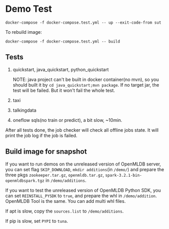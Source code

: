 # Demo Test

```
docker-compose -f docker-compose.test.yml -- up --exit-code-from sut
```
To rebuild image: 
```
docker-compose -f docker-compose.test.yml -- build
```

## Tests

1. quickstart, java_quickstart, python_quickstart
   
   NOTE: java project can't be built in docker container(no mvn), so you should built it by `cd java_quickstart;mvn package`. If no target jar, the test will be failed. But it won't fail the whole test.
2. taxi
3. talkingdata
4. oneflow sqls(no train or predict), a bit slow, ~10min.

After all tests done, the job checker will check all offline jobs state. It will print the job log if the job is failed.

## Build image for snapshot

If you want to run demos on the unreleased version of OpenMLDB server, you can set flag `SKIP_DOWNLOAD`, `mkdir additions`(in `/demo/`) and prepare the three pkgs `zookeeper.tar.gz`, `openmldb.tar.gz`, `spark-3.2.1-bin-openmldbspark.tgz` in `/demo/additions`.

If you want to test the unreleased version of OpenMLDB Python SDK, you can set `REINSTALL_PYSDK` to `true`, and prepare the whl in `/demo/addition`.
OpenMLDB Tool is the same. You can add multi whl files.

If apt is slow, copy the `sources.list` to `/demo/additions`.

If pip is slow, set `PYPI` to `tuna`.
